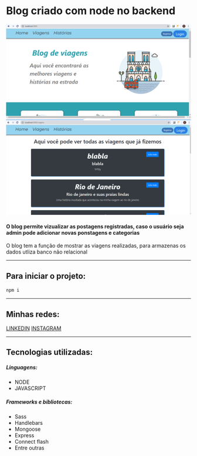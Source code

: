 # Blog criado com node no backend

![Foto1](https://github.com/ThiagoFelippi/BlogViagens/blob/master/foto1.png)
![Foto2](https://github.com/ThiagoFelippi/BlogViagens/blob/master/foto2.png)

#### O blog permite vizualizar as postagens registradas, caso o usuário seja admin pode adicionar novas ponstagens e categorias

O blog tem a função de mostrar as viagens realizadas, para armazenas os dados utliza banco não relacional

---

## Para iniciar o projeto:
~~~javascript
npm i
~~~

---

## Minhas redes:
[LINKEDIN](https://www.linkedin.com/in/thiago-crespo-felippi/)
[INSTAGRAM](https://www.instagram.com/thiago_felippi1/?hl=pt-br)

---

## Tecnologias utilizadas:
##### Linguagens:
* NODE
* JAVASCRIPT
##### Frameworks e bibliotecas:
* Sass
* Handlebars
* Mongoose
* Express
* Connect flash
* Entre outras
